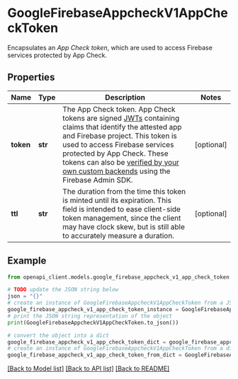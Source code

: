 # GoogleFirebaseAppcheckV1AppCheckToken

Encapsulates an *App Check token*, which are used to access Firebase services protected by App Check.

## Properties

Name | Type | Description | Notes
------------ | ------------- | ------------- | -------------
**token** | **str** | The App Check token. App Check tokens are signed [JWTs](https://tools.ietf.org/html/rfc7519) containing claims that identify the attested app and Firebase project. This token is used to access Firebase services protected by App Check. These tokens can also be [verified by your own custom backends](https://firebase.google.com/docs/app-check/custom-resource-backend) using the Firebase Admin SDK. | [optional] 
**ttl** | **str** | The duration from the time this token is minted until its expiration. This field is intended to ease client-side token management, since the client may have clock skew, but is still able to accurately measure a duration. | [optional] 

## Example

```python
from openapi_client.models.google_firebase_appcheck_v1_app_check_token import GoogleFirebaseAppcheckV1AppCheckToken

# TODO update the JSON string below
json = "{}"
# create an instance of GoogleFirebaseAppcheckV1AppCheckToken from a JSON string
google_firebase_appcheck_v1_app_check_token_instance = GoogleFirebaseAppcheckV1AppCheckToken.from_json(json)
# print the JSON string representation of the object
print(GoogleFirebaseAppcheckV1AppCheckToken.to_json())

# convert the object into a dict
google_firebase_appcheck_v1_app_check_token_dict = google_firebase_appcheck_v1_app_check_token_instance.to_dict()
# create an instance of GoogleFirebaseAppcheckV1AppCheckToken from a dict
google_firebase_appcheck_v1_app_check_token_from_dict = GoogleFirebaseAppcheckV1AppCheckToken.from_dict(google_firebase_appcheck_v1_app_check_token_dict)
```
[[Back to Model list]](../README.md#documentation-for-models) [[Back to API list]](../README.md#documentation-for-api-endpoints) [[Back to README]](../README.md)


